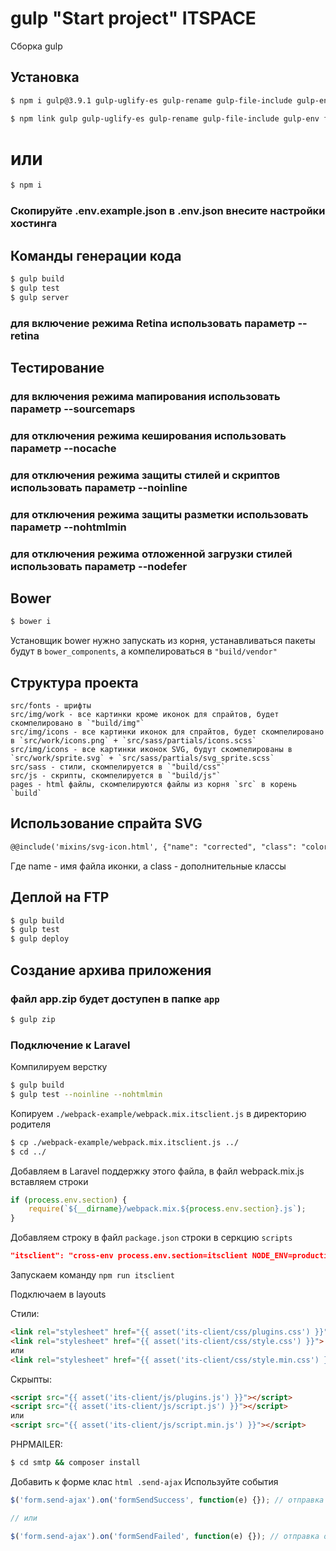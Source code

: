 # gulp "Start project" ITSPACE
Сборка gulp

## Установка

```bash
$ npm i gulp@3.9.1 gulp-uglify-es gulp-rename gulp-file-include gulp-env fancy-log gulp-util vinyl-ftp gulp-sourcemaps run-sequence gulp-zip gulp-useref gulp-htmlmin gulp-csso gulp-img-retina gulp-if gulp-inline-source gulp-autoprefixer gulp-bower gulp-connect gulp-cssmin gulp-filter gulp-imagemin gulp-sass gulp-livereload gulp-include gulp-uglify gulp.spritesmith gulp-svg-sprite gulp-svgmin gulp-cheerio gulp-replace gulp-plumber imagemin-pngquant opn rimraf -g
```
```bash
$ npm link gulp gulp-uglify-es gulp-rename gulp-file-include gulp-env fancy-log gulp-util vinyl-ftp gulp-sourcemaps run-sequence gulp-zip gulp-useref gulp-htmlmin gulp-csso gulp-img-retina gulp-if gulp-inline-source gulp-autoprefixer gulp-bower gulp-connect gulp-cssmin gulp-filter gulp-imagemin gulp-sass gulp-livereload gulp-include gulp-uglify gulp.spritesmith gulp-svg-sprite gulp-svgmin gulp-cheerio gulp-replace gulp-plumber imagemin-pngquant opn rimraf
```

# или

```bash
$ npm i
```

### Скопируйте .env.example.json в .env.json внесите настройки хостинга

## Команды генерации кода

```bash
$ gulp build 
$ gulp test
$ gulp server
```
### для включение режима Retina использовать параметр --retina

## Тестирование
### для включения режима мапирования использовать параметр --sourcemaps
### для отключения режима кеширования использовать параметр --nocache
### для отключения режима защиты стилей и скриптов использовать параметр --noinline
### для отключения режима защиты разметки использовать параметр --nohtmlmin
### для отключения режима отложенной загрузки стилей использовать параметр --nodefer

## Bower

```bash
$ bower i
```

Установщик bower нужно запускать из корня, устанавливаться пакеты будут в `bower_components`, а компелироваться в `"build/vendor"`

## Структура проекта
```
src/fonts - шрифты
src/img/work - все картинки кроме иконок для спрайтов, будет скомпелировано в `"build/img"`
src/img/icons - все картинки иконок для спрайтов, будет скомпелировано в `src/work/icons.png` + `src/sass/partials/icons.scss`
src/img/icons - все картинки иконок SVG, будут скомпелированы в `src/work/sprite.svg` + `src/sass/partials/svg_sprite.scss`
src/sass - стили, скомпелируется в `"build/css"`
src/js - скрипты, скомпелируется в `"build/js"`
pages - html файлы, скомпелируются файлы из корня `src` в корень `build`
```

## Использование спрайта SVG

```html
@@include('mixins/svg-icon.html', {"name": "corrected", "class": "color-red"})
```
Где name - имя файла иконки, а class - дополнительные классы

## Деплой на FTP

```bash
$ gulp build
$ gulp test
$ gulp deploy
```

## Создание архива приложения

### файл app.zip будет доступен в папке `app`

```bash
$ gulp zip
```

### Подключение к Laravel

Компилируем верстку
```bash
$ gulp build
$ gulp test --noinline --nohtmlmin
```

Копируем ```./webpack-example/webpack.mix.itsclient.js``` в директорию родителя
```bash
$ cp ./webpack-example/webpack.mix.itsclient.js ../
$ cd ../
```
Добавляем в Laravel поддержку этого файла, в файл webpack.mix.js вставляем строки 

```javascript
if (process.env.section) {
    require(`${__dirname}/webpack.mix.${process.env.section}.js`);
}
```
Добавляем строку в файл ```package.json``` строки в серкцию ```scripts``` 
```json
"itsclient": "cross-env process.env.section=itsclient NODE_ENV=production node_modules/webpack/bin/webpack.js --progress --hide-modules --config=node_modules/laravel-mix/setup/webpack.config.js"
```

Запускаем команду ```npm run itsclient```

Подключаем в layouts

Стили:
```html
<link rel="stylesheet" href="{{ asset('its-client/css/plugins.css') }}">
<link rel="stylesheet" href="{{ asset('its-client/css/style.css') }}">
или
<link rel="stylesheet" href="{{ asset('its-client/css/style.min.css') }}">
```

Скрыпты:
```html
<script src="{{ asset('its-client/js/plugins.js') }}"></script>
<script src="{{ asset('its-client/js/script.js') }}"></script>
или
<script src="{{ asset('its-client/js/script.min.js') }}"></script>
```

PHPMAILER:

```bash
$ cd smtp && composer install
```

Добавить к форме клас ```html .send-ajax```
Используйте события 
```javascript
$('form.send-ajax').on('formSendSuccess', function(e) {}); // отправка успешна

// или

$('form.send-ajax').on('formSendFailed', function(e) {}); // отправка ошибочна
```
